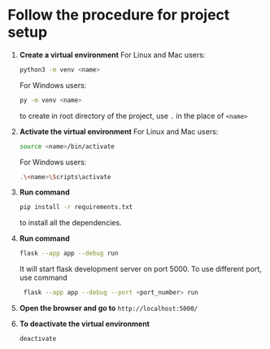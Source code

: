 # Follow the procedure for project setup

1. **Create a virtual environment**
   For Linux and Mac users:

   ```bash
   python3 -m venv <name>
   ```

   For Windows users:

   ```bash
   py -m venv <name>
   ```

   to create in root directory of the project, use `.` in the place of `<name>`

2. **Activate the virtual environment**
   For Linux and Mac users:

   ```bash
   source <name>/bin/activate
   ```

   For Windows users:

   ```bash
   .\<name>\Scripts\activate
   ```

3. **Run command**

   ```bash
   pip install -r requirements.txt
   ```

   to install all the dependencies.

4. **Run command**

   ```bash
   flask --app app --debug run
   ```

   It will start flask development server on port 5000.
   To use different port, use command

   ```bash
    flask --app app --debug --port <port_number> run
   ```

5. **Open the browser and go to** `http://localhost:5000/`

6. **To deactivate the virtual environment**
   ```bash
   deactivate
   ```
